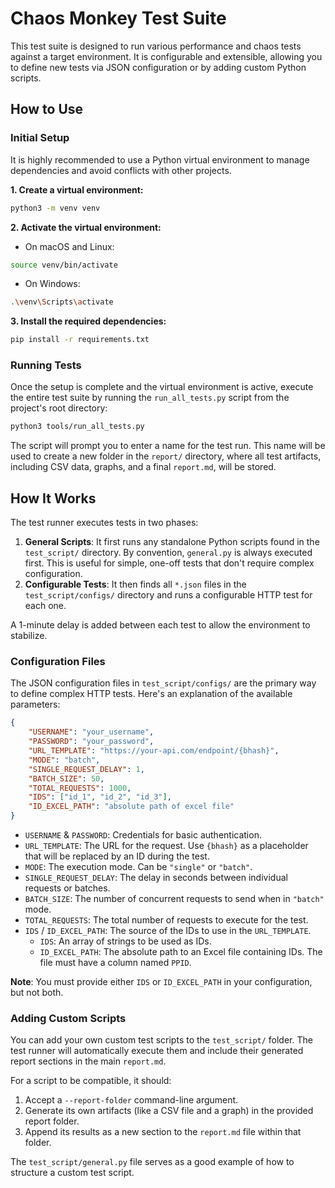 # Chaos Monkey Test Suite

This test suite is designed to run various performance and chaos tests against a target environment. It is configurable and extensible, allowing you to define new tests via JSON configuration or by adding custom Python scripts.

## How to Use

### Initial Setup

It is highly recommended to use a Python virtual environment to manage dependencies and avoid conflicts with other projects.

**1. Create a virtual environment:**

```bash
python3 -m venv venv
```

**2. Activate the virtual environment:**

- On macOS and Linux:
```bash
source venv/bin/activate
```
- On Windows:
```bash
.\venv\Scripts\activate
```

**3. Install the required dependencies:**

```bash
pip install -r requirements.txt
```

### Running Tests

Once the setup is complete and the virtual environment is active, execute the entire test suite by running the `run_all_tests.py` script from the project's root directory:

```bash
python3 tools/run_all_tests.py
```

The script will prompt you to enter a name for the test run. This name will be used to create a new folder in the `report/` directory, where all test artifacts, including CSV data, graphs, and a final `report.md`, will be stored.

## How It Works

The test runner executes tests in two phases:

1.  **General Scripts**: It first runs any standalone Python scripts found in the `test_script/` directory. By convention, `general.py` is always executed first. This is useful for simple, one-off tests that don't require complex configuration.
2.  **Configurable Tests**: It then finds all `*.json` files in the `test_script/configs/` directory and runs a configurable HTTP test for each one.

A 1-minute delay is added between each test to allow the environment to stabilize.

### Configuration Files

The JSON configuration files in `test_script/configs/` are the primary way to define complex HTTP tests. Here's an explanation of the available parameters:

```json
{
    "USERNAME": "your_username",
    "PASSWORD": "your_password",
    "URL_TEMPLATE": "https://your-api.com/endpoint/{bhash}",
    "MODE": "batch",
    "SINGLE_REQUEST_DELAY": 1,
    "BATCH_SIZE": 50,
    "TOTAL_REQUESTS": 1000,
    "IDS": ["id_1", "id_2", "id_3"],
    "ID_EXCEL_PATH": "absolute path of excel file"
}
```

-   `USERNAME` & `PASSWORD`: Credentials for basic authentication.
-   `URL_TEMPLATE`: The URL for the request. Use `{bhash}` as a placeholder that will be replaced by an ID during the test.
-   `MODE`: The execution mode. Can be `"single"` or `"batch"`.
-   `SINGLE_REQUEST_DELAY`: The delay in seconds between individual requests or batches.
-   `BATCH_SIZE`: The number of concurrent requests to send when in `"batch"` mode.
-   `TOTAL_REQUESTS`: The total number of requests to execute for the test.
-   `IDS` / `ID_EXCEL_PATH`: The source of the IDs to use in the `URL_TEMPLATE`.
    -   `IDS`: An array of strings to be used as IDs.
    -   `ID_EXCEL_PATH`: The absolute path to an Excel file containing IDs. The file must have a column named `PPID`.

**Note**: You must provide either `IDS` or `ID_EXCEL_PATH` in your configuration, but not both.

### Adding Custom Scripts

You can add your own custom test scripts to the `test_script/` folder. The test runner will automatically execute them and include their generated report sections in the main `report.md`.

For a script to be compatible, it should:
1.  Accept a `--report-folder` command-line argument.
2.  Generate its own artifacts (like a CSV file and a graph) in the provided report folder.
3.  Append its results as a new section to the `report.md` file within that folder.

The `test_script/general.py` file serves as a good example of how to structure a custom test script.